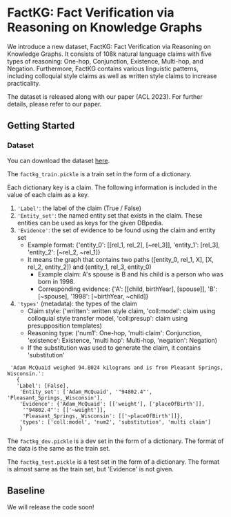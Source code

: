 # FactKG: Fact Verification via Reasoning on Knowledge Graphs
We introduce a new dataset, FactKG: Fact Verification via Reasoning on Knowledge Graphs. It consists of 108k natural language claims with five types of reasoning: One-hop, Conjunction, Existence, Multi-hop, and Negation. Furthermore, FactKG contains various linguistic patterns, including colloquial style claims as well as written style claims to increase practicality.

The dataset is released along with our paper (ACL 2023). For further details, please refer to our paper.

## Getting Started
### Dataset
You can download the dataset [here](https://drive.google.com/drive/folders/1q0_MqBeGAp5_cBJCBf_1alYaYm14OeTk?usp=share_link).

The ```factkg_train.pickle``` is a train set in the form of a dictionary.

Each dictionary key is a claim. The following information is included in the value of each claim as a key.
1) ```'Label'```: the label of the claim (True / False)
2) ```'Entity_set'```: the named entity set that exists in the claim. These entities can be used as keys for the given DBpedia.
3) ```'Evidence'```: the set of evidence to be found using the claim and entity set
   * Example format: {'entity_0': [[rel_1, rel_2], [~rel_3]], 'entity_1': [rel_3], 'entity_2': [~rel_2, ~rel_1]}
   * It means the graph that contains two paths ([entity_0, rel_1, X], [X, rel_2, entity_2]) and (entity_1, rel_3, entity_0)
      * Example claim: A's spouse is B and his child is a person who was born in 1998.
      * Corresponding evidence: {'A': [[child, birthYear], [spouse]], 'B': [~spouse], '1998': [~birthYear, ~child]}
4) ```'types'``` (metadata): the types of the claim 
   * Claim style: ('written': written style claim, 'coll:model': claim using colloquial style transfer model, 'coll:presup': claim using presupposition templates)
   * Reasoning type: ('num1': One-hop, 'multi claim': Conjunction, 'existence': Existence, 'multi hop': Multi-hop, 'negation': Negation)
   * If the substitution was used to generate the claim, it contains 'substitution'
```
 'Adam McQuaid weighed 94.8024 kilograms and is from Pleasant Springs, Wisconsin.': 
   {
   'Label': [False],
    'Entity_set': ['Adam_McQuaid', '"94802.4"', 'Pleasant_Springs,_Wisconsin'],
    'Evidence': {'Adam_McQuaid': [['weight'], ['placeOfBirth']],
     '"94802.4"': [['~weight']],
     'Pleasant_Springs,_Wisconsin': [['~placeOfBirth']]},
    'types': ['coll:model', 'num2', 'substitution', 'multi claim']
    }
```

The ```factkg_dev.pickle``` is a dev set in the form of a dictionary. The format of the data is the same as the train set.

The ```factkg_test.pickle``` is a test set in the form of a dictionary. The format is almost same as the train set, but 'Evidence' is not given.

## Baseline
We will release the code soon!
